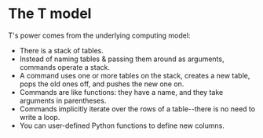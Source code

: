 # The T model

T's power comes from the underlying computing model:

- There is a stack of tables.
- Instead of naming tables & passing them around as arguments, commands operate a stack. 
- A command uses one or more tables on the stack, creates a new table, pops the old ones off, and pushes the new one on.
- Commands are like functions: they have a name, and they take arguments in parentheses.
- Commands implicitly iterate over the rows of a table--there is no need to write a loop.
- You can user-defined Python functions to define new columns.

